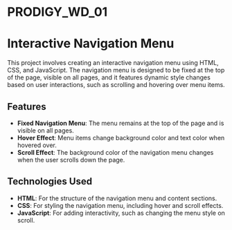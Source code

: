 # PRODIGY_WD_01
# Interactive Navigation Menu

This project involves creating an interactive navigation menu using HTML, CSS, and JavaScript. The navigation menu is designed to be fixed at the top of the page, visible on all pages, and it features dynamic style changes based on user interactions, such as scrolling and hovering over menu items.

## Features

- **Fixed Navigation Menu**: The menu remains at the top of the page and is visible on all pages.
- **Hover Effect**: Menu items change background color and text color when hovered over.
- **Scroll Effect**: The background color of the navigation menu changes when the user scrolls down the page.

## Technologies Used

- **HTML**: For the structure of the navigation menu and content sections.
- **CSS**: For styling the navigation menu, including hover and scroll effects.
- **JavaScript**: For adding interactivity, such as changing the menu style on scroll.
